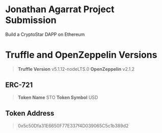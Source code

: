 # Jonathan Agarrat Project Submission
Build a CryptoStar DAPP on Ethereum

# Truffle and OpenZeppelin Versions


 >**Truffle Version** v5.1.12-nodeLTS.0 
 >**OpenZeppelin** v2.1.2

## ERC-721

>**Token Name** STO
>**Token Symbol** USD


## Token Address

>0x5c50Dfa31E6650F77E337f4D039065C5c1b389d2

